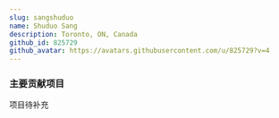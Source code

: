 ```yaml
---
slug: sangshuduo
name: Shuduo Sang
description: Toronto, ON, Canada
github_id: 825729
github_avatar: https://avatars.githubusercontent.com/u/825729?v=4
---
```


### 主要贡献项目

项目待补充
